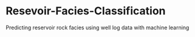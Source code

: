# Resevoir-Facies-Classification
Predicting reservoir rock facies using well log data with machine learning
